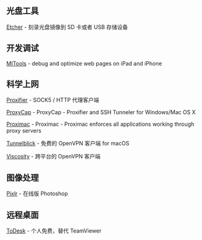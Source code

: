## 光盘工具
[Etcher](https://etcher.io/) - 刻录光盘镜像到 SD 卡或者 USB 存储设备

## 开发调试
[MITools](http://mihtool.com/) - debug and optimize web pages on iPad and iPhone

## 科学上网
[Proxifier](https://www.proxifier.com/) - SOCK5 / HTTP 代理客户端

[ProxyCap](http://www.proxycap.com/) - ProxyCap - Proxifier and SSH Tunneler for Windows/Mac OS X

[Proximac](https://proximac.app/) - Proximac - Proximac enforces all applications working through proxy servers

[Tunnelblick](https://tunnelblick.net/) - 免费的 OpenVPN 客户端 for macOS

[Viscosity](https://www.sparklabs.com/viscosity/) - 跨平台的 OpenVPN 客户端

## 图像处理

[Pixlr](https://pixlr.com/editor/) - 在线版 Photoshop

## 远程桌面

[ToDesk](https://www.todesk.com/) - 个人免费，替代 TeamViewer